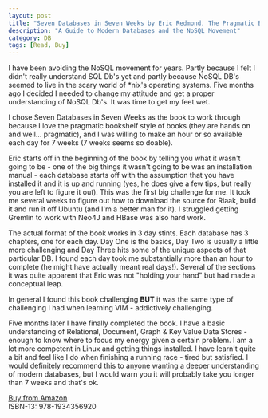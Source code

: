 ```yaml
---
layout: post
title: "Seven Databases in Seven Weeks by Eric Redmond, The Pragmatic Bookshelf"
description: "A Guide to Modern Databases and the NoSQL Movement"
category: DB
tags: [Read, Buy]
---
```

I have been avoiding the NoSQL movement for years. Partly because I felt I didn't really understand SQL Db's yet and partly because NoSQL DB's seemed to live in the scary world of *nix's operating systems. Five months ago I decided I needed to change my attitude and get a proper understanding of NoSQL Db's. It was time to get my feet wet.

I chose Seven Databases in Seven Weeks as the book to work through because I love the pragmatic bookshelf style of books (they are hands on and well... pragmatic), and I was willing to make an hour or so available each day for 7 weeks (7 weeks seems so doable). 

Eric starts off in the beginning of the book by telling you what it wasn't going to be - one of the big things it wasn't going to be was an installation manual - each database starts off with the assumption that you have installed it and it is up and running (yes, he does give a few tips, but really you are left to figure it out). This was the first big challenge for me. It took me several weeks to figure out how to download the source for Riaak, build it and run it off Ubuntu (and I'm a better man for it). I struggled getting Gremlin to work with Neo4J and HBase was also hard work.

The actual format of the book works in 3 day stints. Each database has 3 chapters, one for each day. Day One is the basics, Day Two is usually a little more challenging and Day Three hits some of the unique aspects of that particular DB. I found each day took me substantially more than an hour to complete (he might have actually meant real days!). Several of the sections it was quite apparent that Eric was not "holding your hand" but had made a conceptual leap. 

In general I found this book challenging **BUT** it was the same type of challenging I had when learning VIM - addictively challenging.  

Five months later I have finally completed the book. I have a basic understanding of Relational, Document, Graph & Key Value Data Stores - enough to know where to focus my energy given a certain problem. I am a lot more competent in Linux and getting things installed. I have learn't quite a bit and feel like I do when finishing a running race - tired but satisfied. I would definitely recommend this to anyone wanting a deeper understanding of modern databases, but I would warn you it will probably take you longer than 7 weeks and that's ok.

[Buy from Amazon](http://www.amazon.com/Seven-Databases-Weeks-Modern-Movement/dp/1934356921)  
ISBN-13: 978-1934356920

